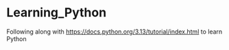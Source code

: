 # Learning_Python

Following along with https://docs.python.org/3.13/tutorial/index.html to learn Python
